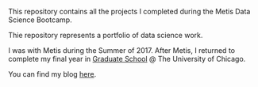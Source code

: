 This repository contains all the projects I completed during the Metis Data Science Bootcamp.

Thie repository represents a portfolio of data science work.

I was with Metis during the Summer of 2017. After Metis, I returned to complete my final year in [Graduate School](https://capp.cs.uchicago.edu/) @ The University of Chicago.

You can find my blog [here](https://ibrahimgabr.com/blog).